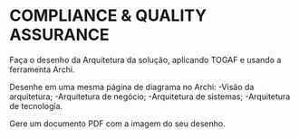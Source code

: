# COMPLIANCE & QUALITY ASSURANCE

Faça o desenho da Arquitetura da solução, aplicando TOGAF e usando a ferramenta Archi.

Desenhe em uma mesma página de diagrama no Archi:
-Visão da arquitetura;
-Arquitetura de negócio;
-Arquitetura de sistemas;
-Arquitetura de tecnologia.

Gere um documento PDF com a imagem do seu desenho.